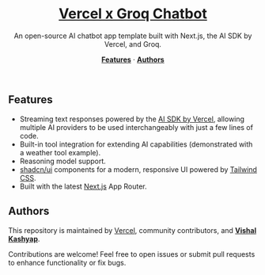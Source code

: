 <a href="https://ai-sdk-starter-groq.vercel.app">
  <h1 align="center">Vercel x Groq Chatbot</h1>
</a>

<p align="center">
  An open-source AI chatbot app template built with Next.js, the AI SDK by Vercel, and Groq.
</p>

<p align="center">
  <a href="#features"><strong>Features</strong></a> ·
  <a href="#authors"><strong>Authors</strong></a>
</p>
<br/>

## Features

- Streaming text responses powered by the [AI SDK by Vercel](https://sdk.vercel.ai/docs), allowing multiple AI providers to be used interchangeably with just a few lines of code.
- Built-in tool integration for extending AI capabilities (demonstrated with a weather tool example).
- Reasoning model support.
- [shadcn/ui](https://ui.shadcn.com/) components for a modern, responsive UI powered by [Tailwind CSS](https://tailwindcss.com).
- Built with the latest [Next.js](https://nextjs.org) App Router.

## Authors

This repository is maintained by [Vercel](https://vercel.com), community contributors, and **[Vishal Kashyap](https://www.linkedin.com/in/vishal-kashyap-68535a253)**.

Contributions are welcome! Feel free to open issues or submit pull requests to enhance functionality or fix bugs.
